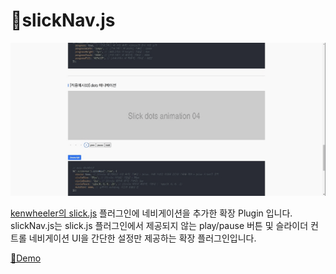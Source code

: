 # 🔌slickNav.js

![데모이미지](./images/screen.gif)

[kenwheeler의 slick.js](https://kenwheeler.github.io/slick/) 플러그인에 네비게이션을 추가한 확장 Plugin 입니다.
slickNav.js는 slick.js 플러그인에서 제공되지 않는 play/pause 버튼 및 슬라이더 컨트롤 네비게이션 UI을 간단한 설정만 제공하는 확장 플러그인입니다.

[📃Demo](https://kyoungsic-dev.github.io/slick-nav)
